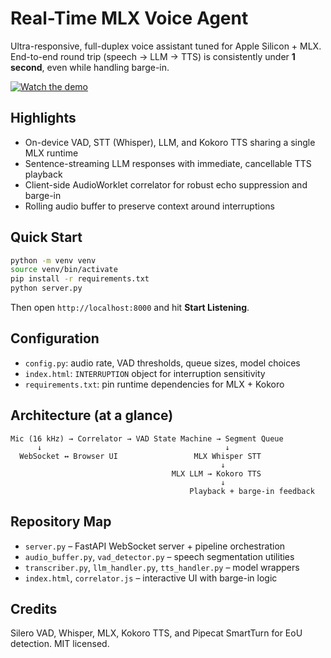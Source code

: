 # Real-Time MLX Voice Agent

Ultra-responsive, full-duplex voice assistant tuned for Apple Silicon + MLX. End-to-end round trip (speech → LLM → TTS) is consistently under **1 second**, even while handling barge-in.

[![Watch the demo](https://img.youtube.com/vi/6IEK2fXB_ok/0.jpg)](https://www.youtube.com/watch?v=6IEK2fXB_ok)

## Highlights
- On-device VAD, STT (Whisper), LLM, and Kokoro TTS sharing a single MLX runtime
- Sentence-streaming LLM responses with immediate, cancellable TTS playback
- Client-side AudioWorklet correlator for robust echo suppression and barge-in
- Rolling audio buffer to preserve context around interruptions

## Quick Start
```bash
python -m venv venv
source venv/bin/activate
pip install -r requirements.txt
python server.py
```
Then open `http://localhost:8000` and hit **Start Listening**.

## Configuration
- `config.py`: audio rate, VAD thresholds, queue sizes, model choices
- `index.html`: `INTERRUPTION` object for interruption sensitivity
- `requirements.txt`: pin runtime dependencies for MLX + Kokoro

## Architecture (at a glance)
```
Mic (16 kHz) → Correlator → VAD State Machine → Segment Queue
      ↓                                         ↓
  WebSocket ↔ Browser UI                 MLX Whisper STT
                                               ↓
                                    MLX LLM → Kokoro TTS
                                               ↓
                                        Playback + barge-in feedback
```

## Repository Map
- `server.py` – FastAPI WebSocket server + pipeline orchestration
- `audio_buffer.py`, `vad_detector.py` – speech segmentation utilities
- `transcriber.py`, `llm_handler.py`, `tts_handler.py` – model wrappers
- `index.html`, `correlator.js` – interactive UI with barge-in logic

## Credits
Silero VAD, Whisper, MLX, Kokoro TTS, and Pipecat SmartTurn for EoU detection. MIT licensed.
